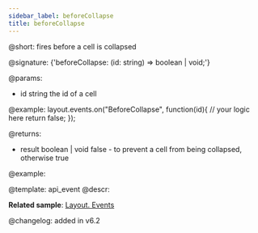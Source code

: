 ```yaml
---
sidebar_label: beforeCollapse
title: beforeCollapse
---          
```


@short: fires before a cell is collapsed

@signature: {'beforeCollapse: (id: string) => boolean | void;'}

@params:
- id		string		the id of a cell

@example:
layout.events.on("BeforeCollapse", function(id){
	// your logic here
    return false;
});

@returns:
- result	boolean | void		false - to prevent a cell from being collapsed, otherwise true



@example:



@template: api_event
@descr:

**Related sample**: [Layout. Events](https://snippet.dhtmlx.com/fyxw0map)

@changelog:
added in v6.2

